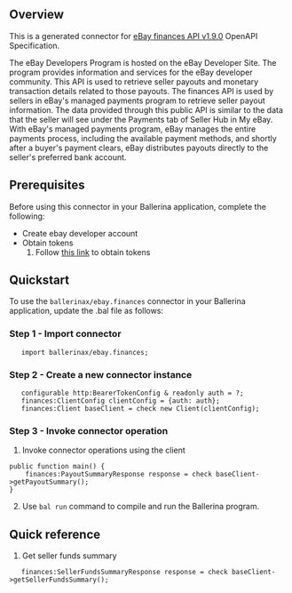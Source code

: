 
## Overview
This is a generated connector for [eBay finances API v1.9.0](https://developer.ebay.com/api-docs/sell/finances/overview.html) OpenAPI Specification. 

The eBay Developers Program is hosted on the eBay Developer Site. The program provides information and services for 
the eBay developer community. This API is used to retrieve seller payouts and monetary transaction details
related to those payouts. The finances API is used by sellers in eBay's managed payments program to retrieve seller payout information. 
The data provided through this public API is similar to the data that the seller will see under the Payments tab of 
Seller Hub in My eBay. With eBay's managed payments program, eBay manages the entire payments process, including the 
available payment methods, and shortly after a buyer's payment clears, eBay distributes payouts directly to the 
seller's preferred bank account.
 
## Prerequisites
 
Before using this connector in your Ballerina application, complete the following:
 
* Create ebay developer account
* Obtain tokens
    1. Follow [this link](https://developer.ebay.com/api-docs/static/oauth-tokens.html) to obtain tokens
 
## Quickstart
 
To use the `ballerinax/ebay.finances` connector in your Ballerina application, update the .bal file as follows:
### Step 1 - Import connector
```ballerina
   import ballerinax/ebay.finances;
```
### Step 2 -  Create a new connector instance
```ballerina
   configurable http:BearerTokenConfig & readonly auth = ?;
   finances:ClientConfig clientConfig = {auth: auth};
   finances:Client baseClient = check new Client(clientConfig);
```

### Step 3 - Invoke  connector operation 
1. Invoke connector operations using the client
```ballerina
public function main() {
    finances:PayoutSummaryResponse response = check baseClient->getPayoutSummary();
}
```
2. Use `bal run` command to compile and run the Ballerina program.

## Quick reference 

1. Get seller funds summary
```ballerina
   finances:SellerFundsSummaryResponse response = check baseClient->getSellerFundsSummary();
```


